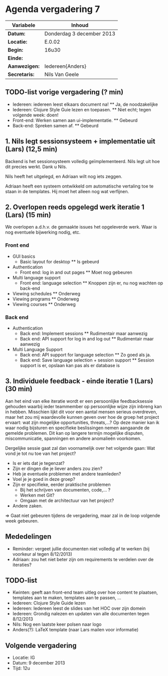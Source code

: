 # Agenda vergadering 7

Variabele				|Inhoud
---			    		|---
**Datum:**              |Donderdag 3 december 2013
**Locatie:**            |E.0.02
**Begin:**              |16u30
**Einde:**              |
**Aanwezigen:**         |Iedereen\{Anders}
**Secretaris:**         |Nils Van Geele

## TODO-list vorige vergadering (? min)
* Iedereen: iedereen leest elkaars document na!
** Ja, de noodzakelijke
* Iedereen: Clojure Style Guie lezen en toepasen.
** Niet echt; tegen volgende week: doen!
* Front-end: Werken samen aan ui-implementatie.
** Gebeurd
* Back-end: Spreken samen af.
** Gebeurd

## 1. Nils legt sessionsysteem + implementatie uit (Lars) (12,5 min)
Backend is het sessionsysteem volledig geïmplementeerd. Nils legt uit hoe dit precies werkt. Dank u Nils.

Nils heeft het uitgelegd, en Adriaan wilt nog iets zeggen.

Adriaan heeft een systeem ontwikkeld om automatische vertaling toe te staan in de templates.
Hij moet het alleen nog wat verfijnen.

## 2. Overlopen reeds opgelegd werk iteratie 1 (Lars) (15 min)
We overlopen a.d.h.v. de gemaakte issues het opgeleverde werk. Waar is nog eventuele bijwerking nodig, etc.
### Front end
* GUI basics
	* Basic layout for desktop
	** Is gebeurd
* Authentication
	* Front end: log in and out pages
	** Moet nog gebeuren
* Multi language support
	* Front end: language selection
	** Knoppen zijn er, nu nog wachten op back-end
* Viewing schedules
** Onderweg
* Viewing programs
** Onderweg
* Viewing courses
** Onderweg

### Back end
* Authentication
	* Back end: Implement sessions
	** Rudimentair maar aanwezig
	* Back end: API support for log in and log out
	** Rudimentair maar aanwezig
* Multi Language Support
	* Back end: API support for language selection
	** Zo goed als ja.
	* Back end: Save language selection + session support
	** Session support is er, opslaan kan pas als er database is


## 3. Individuele feedback - einde iteratie 1 (Lars) (30 min)
Aan het eind van elke iteratie wordt er een persoonlijke feedbacksessie gehouden waarbij ieder teammember op persoonlijke wijze zijn inbreng kan in hebben. Misschien lijkt dit voor een aantal mensen serieus overdreven, maar het zou mij waardevolle kunnen geven over hoe de groep het project ervaart: wat zijn mogelijke opportunities, threats,...? Op deze manier kan ik waar nodig bijsturen en specifieke beslissingen nemen aangaande de gemelde problemen. Dit kan op langere termijn mogelijke disputen, miscommunicatie, spanningen en andere anomalieën voorkomen.

Dergelijke sessie gaat zal dan voornamelijk over het volgende gaan:
Wat vond je tot nu toe van het project?

*	Is er iets dat je tegenzat?
*	Zijn er dingen die je liever anders zou zien?
*	Heb je eventuele problemen met andere teamleden?
*	Voel je je goed in deze groep?
*	Zijn er specifieke, eerder praktische problemen
	*	Bij het schrijven van documenten, code,... ?
	*	Werken met Git?
	*	Omgaan met de architectuur van het project?
*	Andere zaken.

=> Gaat niet gebeuren tijdens de vergadering, maar zal in de loop volgende week gebeuren.

## Mededelingen
- Reminder: vergeet jullie documenten niet volledig af te werken (bij voorkeur al tegen 8/12/2013)
- Adriaan: zou het niet beter zijn om requirements te verdelen over de iteraties?

## TODO-list
* Kwinten: geeft aan front-end team uitleg over hoe content te plaatsen, templates aan te maken, templates aan te passen, ...
* Iedereen: Clojure Style Guide lezen
* Iedereen: Iedereen leest de slides van het HOC over zijn domein
* Iedereen: Grondig nalezen en updaten van alle documenten tegen 8/12/2013
* Nils: Nog een laatste keer polsen naar logo
* Anders(?): LaTeX template (naar Lars mailen voor informatie)

## Volgende vergadering
* Locatie: IG
* Datum: 9 december 2013
* Tijd: 12u
